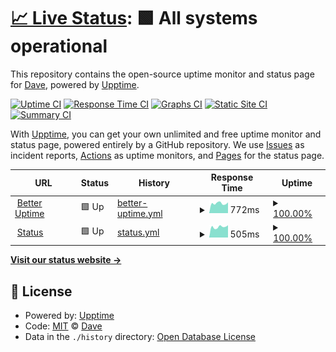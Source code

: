 # [📈 Live Status](https://eighty.io): <!--live status--> **🟩 All systems operational**

This repository contains the open-source uptime monitor and status page for [Dave](https://davelevine.io), powered by [Upptime](https://github.com/upptime/upptime).

[![Uptime CI](https://github.com/davelevine/upptime/workflows/Uptime%20CI/badge.svg)](https://github.com/davelevine/upptime/actions?query=workflow%3A%22Uptime+CI%22)
[![Response Time CI](https://github.com/davelevine/upptime/workflows/Response%20Time%20CI/badge.svg)](https://github.com/davelevine/upptime/actions?query=workflow%3A%22Response+Time+CI%22)
[![Graphs CI](https://github.com/davelevine/upptime/workflows/Graphs%20CI/badge.svg)](https://github.com/davelevine/upptime/actions?query=workflow%3A%22Graphs+CI%22)
[![Static Site CI](https://github.com/davelevine/upptime/workflows/Static%20Site%20CI/badge.svg)](https://github.com/davelevine/upptime/actions?query=workflow%3A%22Static+Site+CI%22)
[![Summary CI](https://github.com/davelevine/upptime/workflows/Summary%20CI/badge.svg)](https://github.com/davelevine/upptime/actions?query=workflow%3A%22Summary+CI%22)

With [Upptime](https://upptime.js.org), you can get your own unlimited and free uptime monitor and status page, powered entirely by a GitHub repository. We use [Issues](https://github.com/davelevine/upptime/issues) as incident reports, [Actions](https://github.com/davelevine/upptime/actions) as uptime monitors, and [Pages](https://eighty.io) for the status page.

<!--start: status pages-->
<!-- This summary is generated by Upptime (https://github.com/upptime/upptime) -->
<!-- Do not edit this manually, your changes will be overwritten -->
<!-- prettier-ignore -->
| URL | Status | History | Response Time | Uptime |
| --- | ------ | ------- | ------------- | ------ |
| <img alt="" src="https://icons.duckduckgo.com/ip3/status.xdv.com.ico" height="13"> [Better Uptime](https://status.xdv.com) | 🟩 Up | [better-uptime.yml](https://github.com/davelevine/upptime/commits/HEAD/history/better-uptime.yml) | <details><summary><img alt="Response time graph" src="./graphs/better-uptime/response-time-week.png" height="20"> 772ms</summary><br><a href="https://davelevine.github.io/upptime/history/better-uptime"><img alt="Response time 1028" src="https://img.shields.io/endpoint?url=https%3A%2F%2Fraw.githubusercontent.com%2Fdavelevine%2Fupptime%2FHEAD%2Fapi%2Fbetter-uptime%2Fresponse-time.json"></a><br><a href="https://davelevine.github.io/upptime/history/better-uptime"><img alt="24-hour response time 842" src="https://img.shields.io/endpoint?url=https%3A%2F%2Fraw.githubusercontent.com%2Fdavelevine%2Fupptime%2FHEAD%2Fapi%2Fbetter-uptime%2Fresponse-time-day.json"></a><br><a href="https://davelevine.github.io/upptime/history/better-uptime"><img alt="7-day response time 772" src="https://img.shields.io/endpoint?url=https%3A%2F%2Fraw.githubusercontent.com%2Fdavelevine%2Fupptime%2FHEAD%2Fapi%2Fbetter-uptime%2Fresponse-time-week.json"></a><br><a href="https://davelevine.github.io/upptime/history/better-uptime"><img alt="30-day response time 785" src="https://img.shields.io/endpoint?url=https%3A%2F%2Fraw.githubusercontent.com%2Fdavelevine%2Fupptime%2FHEAD%2Fapi%2Fbetter-uptime%2Fresponse-time-month.json"></a><br><a href="https://davelevine.github.io/upptime/history/better-uptime"><img alt="1-year response time 968" src="https://img.shields.io/endpoint?url=https%3A%2F%2Fraw.githubusercontent.com%2Fdavelevine%2Fupptime%2FHEAD%2Fapi%2Fbetter-uptime%2Fresponse-time-year.json"></a></details> | <details><summary><a href="https://davelevine.github.io/upptime/history/better-uptime">100.00%</a></summary><a href="https://davelevine.github.io/upptime/history/better-uptime"><img alt="All-time uptime 98.13%" src="https://img.shields.io/endpoint?url=https%3A%2F%2Fraw.githubusercontent.com%2Fdavelevine%2Fupptime%2FHEAD%2Fapi%2Fbetter-uptime%2Fuptime.json"></a><br><a href="https://davelevine.github.io/upptime/history/better-uptime"><img alt="24-hour uptime 100.00%" src="https://img.shields.io/endpoint?url=https%3A%2F%2Fraw.githubusercontent.com%2Fdavelevine%2Fupptime%2FHEAD%2Fapi%2Fbetter-uptime%2Fuptime-day.json"></a><br><a href="https://davelevine.github.io/upptime/history/better-uptime"><img alt="7-day uptime 100.00%" src="https://img.shields.io/endpoint?url=https%3A%2F%2Fraw.githubusercontent.com%2Fdavelevine%2Fupptime%2FHEAD%2Fapi%2Fbetter-uptime%2Fuptime-week.json"></a><br><a href="https://davelevine.github.io/upptime/history/better-uptime"><img alt="30-day uptime 99.95%" src="https://img.shields.io/endpoint?url=https%3A%2F%2Fraw.githubusercontent.com%2Fdavelevine%2Fupptime%2FHEAD%2Fapi%2Fbetter-uptime%2Fuptime-month.json"></a><br><a href="https://davelevine.github.io/upptime/history/better-uptime"><img alt="1-year uptime 97.29%" src="https://img.shields.io/endpoint?url=https%3A%2F%2Fraw.githubusercontent.com%2Fdavelevine%2Fupptime%2FHEAD%2Fapi%2Fbetter-uptime%2Fuptime-year.json"></a></details>
| <img alt="" src="https://icons.duckduckgo.com/ip3/stats.uptimerobot.com.ico" height="13"> [Status](https://stats.uptimerobot.com/rYO3jsvYJ) | 🟩 Up | [status.yml](https://github.com/davelevine/upptime/commits/HEAD/history/status.yml) | <details><summary><img alt="Response time graph" src="./graphs/status/response-time-week.png" height="20"> 505ms</summary><br><a href="https://davelevine.github.io/upptime/history/status"><img alt="Response time 709" src="https://img.shields.io/endpoint?url=https%3A%2F%2Fraw.githubusercontent.com%2Fdavelevine%2Fupptime%2FHEAD%2Fapi%2Fstatus%2Fresponse-time.json"></a><br><a href="https://davelevine.github.io/upptime/history/status"><img alt="24-hour response time 583" src="https://img.shields.io/endpoint?url=https%3A%2F%2Fraw.githubusercontent.com%2Fdavelevine%2Fupptime%2FHEAD%2Fapi%2Fstatus%2Fresponse-time-day.json"></a><br><a href="https://davelevine.github.io/upptime/history/status"><img alt="7-day response time 505" src="https://img.shields.io/endpoint?url=https%3A%2F%2Fraw.githubusercontent.com%2Fdavelevine%2Fupptime%2FHEAD%2Fapi%2Fstatus%2Fresponse-time-week.json"></a><br><a href="https://davelevine.github.io/upptime/history/status"><img alt="30-day response time 524" src="https://img.shields.io/endpoint?url=https%3A%2F%2Fraw.githubusercontent.com%2Fdavelevine%2Fupptime%2FHEAD%2Fapi%2Fstatus%2Fresponse-time-month.json"></a><br><a href="https://davelevine.github.io/upptime/history/status"><img alt="1-year response time 749" src="https://img.shields.io/endpoint?url=https%3A%2F%2Fraw.githubusercontent.com%2Fdavelevine%2Fupptime%2FHEAD%2Fapi%2Fstatus%2Fresponse-time-year.json"></a></details> | <details><summary><a href="https://davelevine.github.io/upptime/history/status">100.00%</a></summary><a href="https://davelevine.github.io/upptime/history/status"><img alt="All-time uptime 97.25%" src="https://img.shields.io/endpoint?url=https%3A%2F%2Fraw.githubusercontent.com%2Fdavelevine%2Fupptime%2FHEAD%2Fapi%2Fstatus%2Fuptime.json"></a><br><a href="https://davelevine.github.io/upptime/history/status"><img alt="24-hour uptime 100.00%" src="https://img.shields.io/endpoint?url=https%3A%2F%2Fraw.githubusercontent.com%2Fdavelevine%2Fupptime%2FHEAD%2Fapi%2Fstatus%2Fuptime-day.json"></a><br><a href="https://davelevine.github.io/upptime/history/status"><img alt="7-day uptime 100.00%" src="https://img.shields.io/endpoint?url=https%3A%2F%2Fraw.githubusercontent.com%2Fdavelevine%2Fupptime%2FHEAD%2Fapi%2Fstatus%2Fuptime-week.json"></a><br><a href="https://davelevine.github.io/upptime/history/status"><img alt="30-day uptime 99.95%" src="https://img.shields.io/endpoint?url=https%3A%2F%2Fraw.githubusercontent.com%2Fdavelevine%2Fupptime%2FHEAD%2Fapi%2Fstatus%2Fuptime-month.json"></a><br><a href="https://davelevine.github.io/upptime/history/status"><img alt="1-year uptime 97.22%" src="https://img.shields.io/endpoint?url=https%3A%2F%2Fraw.githubusercontent.com%2Fdavelevine%2Fupptime%2FHEAD%2Fapi%2Fstatus%2Fuptime-year.json"></a></details>

<!--end: status pages-->

[**Visit our status website →**](https://eighty.io)

## 📄 License

- Powered by: [Upptime](https://github.com/upptime/upptime)
- Code: [MIT](./LICENSE) © [Dave](https://davelevine.io)
- Data in the `./history` directory: [Open Database License](https://opendatacommons.org/licenses/odbl/1-0/)
